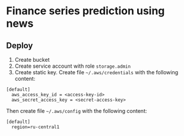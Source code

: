 # Finance series prediction using news

## Deploy

1. Create bucket
1. Create service account with role `storage.admin`
1. Create static key. Create file `~/.aws/credentials` with the following content:
```
[default]
  aws_access_key_id = <access-key-id>
  aws_secret_access_key = <secret-access-key>
```
Then create file `~/.aws/config` with the following content:
```
[default]
  region=ru-central1
```
